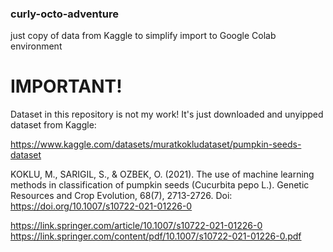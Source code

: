 ### curly-octo-adventure
just copy of data from Kaggle to simplify import to Google Colab environment

# IMPORTANT! 
Dataset in this repository is not my work! It's just downloaded and unyipped dataset from Kaggle:

https://www.kaggle.com/datasets/muratkokludataset/pumpkin-seeds-dataset

KOKLU, M., SARIGIL, S., & OZBEK, O. (2021). The use of machine learning methods in classification of pumpkin seeds (Cucurbita pepo L.). Genetic Resources and Crop Evolution, 68(7), 2713-2726. Doi: https://doi.org/10.1007/s10722-021-01226-0

https://link.springer.com/article/10.1007/s10722-021-01226-0
https://link.springer.com/content/pdf/10.1007/s10722-021-01226-0.pdf


